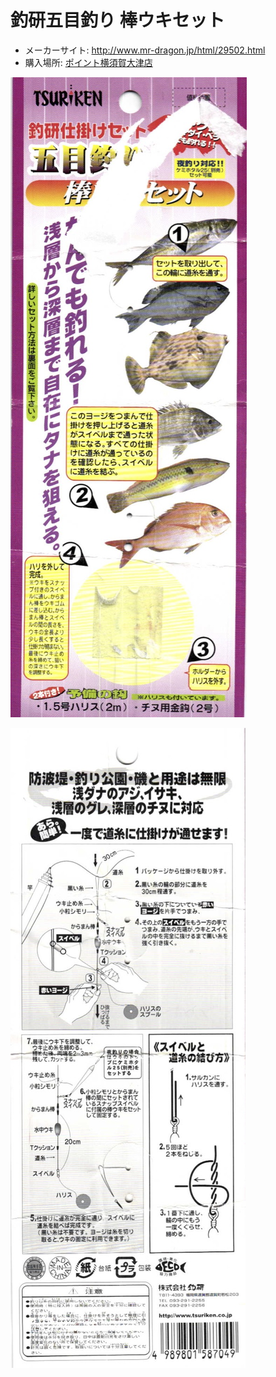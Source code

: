 # 釣研五目釣り 棒ウキセット

- メーカーサイト: http://www.mr-dragon.jp/html/29502.html
- 購入場所: [ポイント横須賀大津店](http://www.point-i.jp/index.php?id=604)

![](front.jpg)

![](back.jpg)
